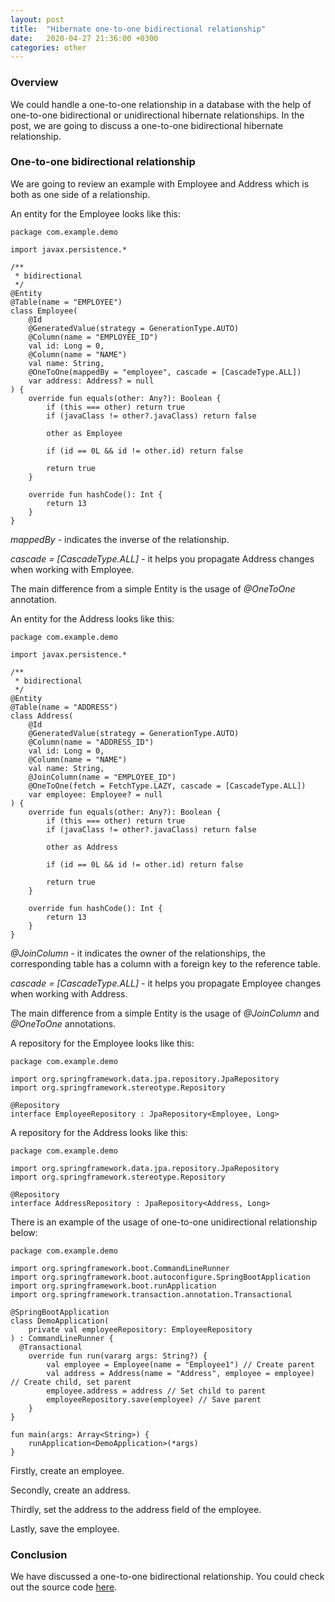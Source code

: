 ```yaml
---
layout: post
title:  "Hibernate one-to-one bidirectional relationship"
date:   2020-04-27 21:36:00 +0300
categories: other
---
```


### Overview 

We could handle a one-to-one relationship in a database with the help of one-to-one bidirectional or unidirectional hibernate relationships.
In the post, we are going to discuss a one-to-one bidirectional hibernate relationship. 

### One-to-one bidirectional relationship

We are going to review an example with Employee and Address which is both as one side of a relationship.

An entity for the Employee looks like this:

```
package com.example.demo

import javax.persistence.*

/**
 * bidirectional
 */
@Entity
@Table(name = "EMPLOYEE")
class Employee(
    @Id
    @GeneratedValue(strategy = GenerationType.AUTO)
    @Column(name = "EMPLOYEE_ID")
    val id: Long = 0,
    @Column(name = "NAME")
    val name: String,
    @OneToOne(mappedBy = "employee", cascade = [CascadeType.ALL])
    var address: Address? = null
) {
    override fun equals(other: Any?): Boolean {
        if (this === other) return true
        if (javaClass != other?.javaClass) return false

        other as Employee

        if (id == 0L && id != other.id) return false

        return true
    }

    override fun hashCode(): Int {
        return 13
    }
}
```

*mappedBy* - indicates the inverse of the relationship.

*cascade = [CascadeType.ALL]* - it helps you propagate Address changes when working with Employee.

The main difference from a simple Entity is the usage of *@OneToOne* annotation.

An entity for the Address looks like this:

```
package com.example.demo

import javax.persistence.*

/**
 * bidirectional
 */
@Entity
@Table(name = "ADDRESS")
class Address(
    @Id
    @GeneratedValue(strategy = GenerationType.AUTO)
    @Column(name = "ADDRESS_ID")
    val id: Long = 0,
    @Column(name = "NAME")
    val name: String,
    @JoinColumn(name = "EMPLOYEE_ID")
    @OneToOne(fetch = FetchType.LAZY, cascade = [CascadeType.ALL])
    var employee: Employee? = null
) {
    override fun equals(other: Any?): Boolean {
        if (this === other) return true
        if (javaClass != other?.javaClass) return false

        other as Address

        if (id == 0L && id != other.id) return false

        return true
    }

    override fun hashCode(): Int {
        return 13
    }
}
```

*@JoinColumn* - it indicates the owner of the relationships, the corresponding table has a column with a foreign key to the reference table.

*cascade = [CascadeType.ALL]* - it helps you propagate Employee changes when working with Address.

The main difference from a simple Entity is the usage of *@JoinColumn* and *@OneToOne* annotations.

A repository for the Employee looks like this:

```
package com.example.demo

import org.springframework.data.jpa.repository.JpaRepository
import org.springframework.stereotype.Repository

@Repository
interface EmployeeRepository : JpaRepository<Employee, Long>
```

A repository for the Address looks like this:

```
package com.example.demo

import org.springframework.data.jpa.repository.JpaRepository
import org.springframework.stereotype.Repository

@Repository
interface AddressRepository : JpaRepository<Address, Long>
```

There is an example of the usage of one-to-one unidirectional relationship below:

```
package com.example.demo

import org.springframework.boot.CommandLineRunner
import org.springframework.boot.autoconfigure.SpringBootApplication
import org.springframework.boot.runApplication
import org.springframework.transaction.annotation.Transactional

@SpringBootApplication
class DemoApplication(
	private val employeeRepository: EmployeeRepository
) : CommandLineRunner {
  @Transactional
	override fun run(vararg args: String?) {
		val employee = Employee(name = "Employee1") // Create parent
		val address = Address(name = "Address", employee = employee)  // Create child, set parent
		employee.address = address // Set child to parent
		employeeRepository.save(employee) // Save parent
	}
}

fun main(args: Array<String>) {
	runApplication<DemoApplication>(*args)
}

```

Firstly, create an employee. 

Secondly, create an address. 

Thirdly, set the address to the address field of the employee. 

Lastly, save the employee.

### Conclusion

We have discussed a one-to-one bidirectional relationship.
You could check out the source code [here](https://github.com/vmaks/kotlin-hibernate-equals-hashcode).
